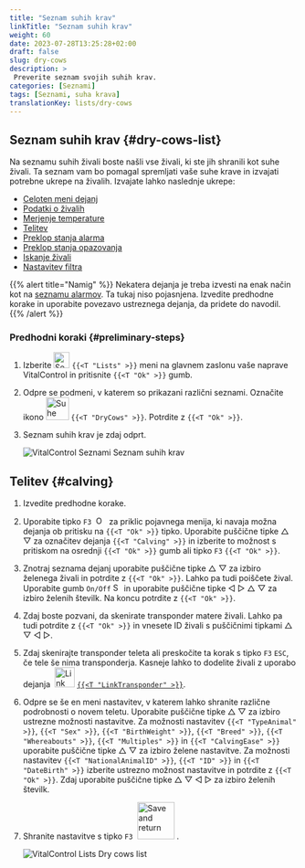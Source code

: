 ```yaml
---
title: "Seznam suhih krav"
linkTitle: "Seznam suhih krav"
weight: 60
date: 2023-07-28T13:25:28+02:00
draft: false
slug: dry-cows
description: >
 Preverite seznam svojih suhih krav.
categories: [Seznami]
tags: [Seznami, suha krava]
translationKey: lists/dry-cows
---
```

## Seznam suhih krav {#dry-cows-list}

Na seznamu suhih živali boste našli vse živali, ki ste jih shranili kot suhe živali. Ta seznam vam bo pomagal spremljati vaše suhe krave in izvajati potrebne ukrepe na živalih. Izvajate lahko naslednje ukrepe:

- [Celoten meni dejanj](../alarm/#full-action-menu)
- [Podatki o živalih](../alarm/#animal-data)
- [Merjenje temperature](../alarm/#take-temperature)
- [Telitev](#calving)
- [Preklop stanja alarma](../on-watch/#toggle-alarm-status)
- [Preklop stanja opazovanja](../alarm/#toggle-watch-status)
- [Iskanje živali](../alarm/#search-animal)
- [Nastavitev filtra](../alarm/#set-filter)

{{% alert title="Namig" %}}
Nekatera dejanja je treba izvesti na enak način kot na [seznamu alarmov](../alarm). Ta tukaj niso pojasnjena. Izvedite predhodne korake in uporabite povezavo ustreznega dejanja, da pridete do navodil.
{{% /alert %}}

### Predhodni koraki {#preliminary-steps}

1. Izberite <img src="/icons/main/lists.svg" width="28" align="bottom" alt="Seznami" /> `{{<T "Lists" >}}` meni na glavnem zaslonu vaše naprave VitalControl in pritisnite `{{<T "Ok" >}}` gumb.

2. Odpre se podmeni, v katerem so prikazani različni seznami. Označite ikono <img src="/icons/lists/drycows.svg" width="40" align="bottom" alt="Suhe krave" /> `{{<T "DryCows" >}}`. Potrdite z `{{<T "Ok" >}}`.

3. Seznam suhih krav je zdaj odprt.

   ![VitalControl Seznami Seznam suhih krav](../images/firststeps5.png "Predhodni koraki")

## Telitev {#calving}

1. Izvedite predhodne korake.

2. Uporabite tipko `F3` &nbsp;<img src="/icons/footer/open-popup.svg" width="15" align="bottom" alt="Odpri pojavno okno" />&nbsp; za priklic pojavnega menija, ki navaja možna dejanja ob pritisku na `{{<T "Ok" >}}` tipko. Uporabite puščične tipke △ ▽ za označitev dejanja `{{<T "Calving" >}}` in izberite to možnost s pritiskom na osrednji `{{<T "Ok" >}}` gumb ali tipko `F3` `{{<T "Ok" >}}`.


3. Znotraj seznama dejanj uporabite puščične tipke △ ▽ za izbiro želenega živali in potrdite z `{{<T "Ok" >}}`. Lahko pa tudi poiščete žival. Uporabite gumb `On/Off` <img src="/icons/footer/search.svg" width="15" align="bottom" alt="Search" /> in uporabite puščične tipke ◁ ▷ △ ▽ za izbiro želenih številk. Na koncu potrdite z `{{<T "Ok" >}}`.

4. Zdaj boste pozvani, da skenirate transponder matere živali. Lahko pa tudi potrdite z `{{<T "Ok" >}}` in vnesete ID živali s puščičnimi tipkami △ ▽ ◁ ▷.

5. Zdaj skenirajte transponder teleta ali preskočite ta korak s tipko `F3` `ESC`, če tele še nima transponderja. Kasneje lahko to dodelite živali z uporabo dejanja &nbsp;<img src="/icons/actions/link-transponder.svg" width="35" align="bottom" alt="Link transponder" /> [`{{<T "LinkTransponder" >}}`](../../actions/link-transponder).

6. Odpre se še en meni nastavitev, v katerem lahko shranite različne podrobnosti o novem teletu. Uporabite puščične tipke △ ▽ za izbiro ustrezne možnosti nastavitve. Za možnosti nastavitev `{{<T "TypeAnimal" >}}`, `{{<T "Sex" >}}`, `{{<T "BirthWeight" >}}`, `{{<T "Breed" >}}`, `{{<T "Whereabouts" >}}`, `{{<T "Multiples" >}}` in `{{<T "CalvingEase" >}}` uporabite puščične tipke △ ▽ za izbiro želene nastavitve. Za možnosti nastavitev `{{<T "NationalAnimalID" >}}`, `{{<T "ID" >}}` in `{{<T "DateBirth" >}}` izberite ustrezno možnost nastavitve in potrdite z `{{<T "Ok" >}}`. Zdaj uporabite puščične tipke △ ▽ ◁ ▷ za izbiro želenih številk.

7. Shranite nastavitve s tipko `F3` &nbsp;<img src="/icons/footer/save_exit.svg" width="65" align="bottom" alt="Save and return" />&nbsp;.

   ![VitalControl Lists Dry cows list](../images/calving.png "Calving")
   
